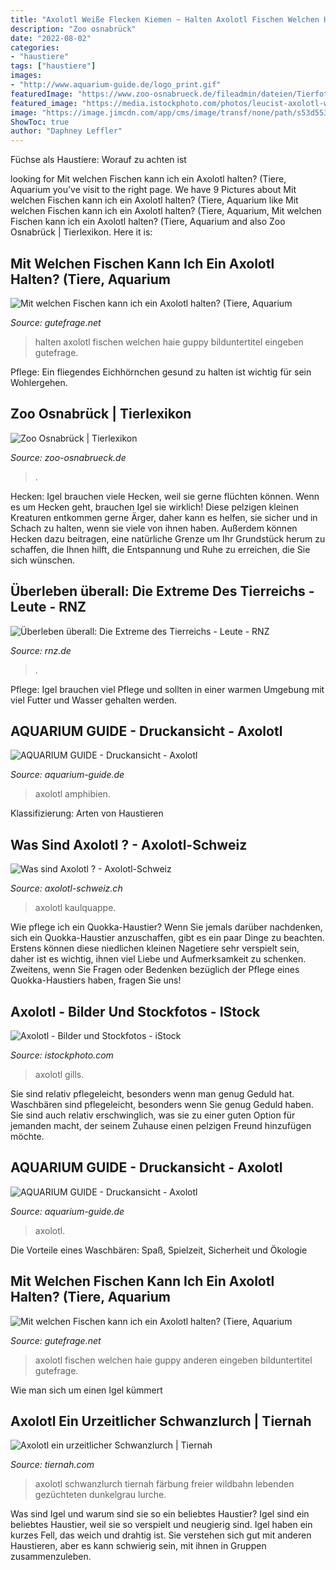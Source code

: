 ```yaml
---
title: "Axolotl Weiße Flecken Kiemen ~ Halten Axolotl Fischen Welchen Haie Guppy Bilduntertitel Eingeben Gutefrage"
description: "Zoo osnabrück"
date: "2022-08-02"
categories:
- "haustiere"
tags: ["haustiere"]
images:
- "http://www.aquarium-guide.de/logo_print.gif"
featuredImage: "https://www.zoo-osnabrueck.de/fileadmin/dateien/Tierfotos/Axolotl.jpg"
featured_image: "https://media.istockphoto.com/photos/leucist-axolotl-with-black-eyes-and-pink-external-gills-picture-id1200297729?k=6&amp;m=1200297729&amp;s=612x612&amp;w=0&amp;h=r7Zkpirz5KoIM_EOcr0gagHlj1ffHOlEnQioS4W27Ds="
image: "https://image.jimcdn.com/app/cms/image/transf/none/path/s53d553ff04268e89/image/id98e109ad6275b7e/version/1456488748/image.jpg"
ShowToc: true
author: "Daphney Leffler"
---
```



Füchse als Haustiere: Worauf zu achten ist

	

		
looking for Mit welchen Fischen kann ich ein Axolotl halten? (Tiere, Aquarium you've visit to the right page. We have 9 Pictures about Mit welchen Fischen kann ich ein Axolotl halten? (Tiere, Aquarium like Mit welchen Fischen kann ich ein Axolotl halten? (Tiere, Aquarium, Mit welchen Fischen kann ich ein Axolotl halten? (Tiere, Aquarium and also Zoo Osnabrück | Tierlexikon. Here it is:
		
    
## Mit Welchen Fischen Kann Ich Ein Axolotl Halten? (Tiere, Aquarium

<img loading=lazy src="https://images.gutefrage.net/media/fragen/bilder/mit-welchen-fischen-kann-ich-ein-axolotl-halten/0_big.jpg?v=1228512965000" onerror="this.onerror=null;this.src='https://tse2.mm.bing.net/th?id=OIP.OdUqzQQ8juKT4J8_ywvXOQHaF7&amp;pid=15.1';" alt="Mit welchen Fischen kann ich ein Axolotl halten? (Tiere, Aquarium">

_Source: gutefrage.net_

>halten axolotl fischen welchen haie guppy bilduntertitel eingeben gutefrage. 

	

Pflege: Ein fliegendes Eichhörnchen gesund zu halten ist wichtig für sein Wohlergehen.

    
## Zoo Osnabrück | Tierlexikon

<img loading=lazy src="https://www.zoo-osnabrueck.de/fileadmin/dateien/Tierfotos/Axolotl.jpg" onerror="this.onerror=null;this.src='https://tse2.mm.bing.net/th?id=OIP.9v9n930NlE8C81NathIpeQHaFE&amp;pid=15.1';" alt="Zoo Osnabrück | Tierlexikon">

_Source: zoo-osnabrueck.de_

>. 

	

Hecken: Igel brauchen viele Hecken, weil sie gerne flüchten können.
Wenn es um Hecken geht, brauchen Igel sie wirklich! Diese pelzigen kleinen Kreaturen entkommen gerne Ärger, daher kann es helfen, sie sicher und in Schach zu halten, wenn sie viele von ihnen haben. Außerdem können Hecken dazu beitragen, eine natürliche Grenze um Ihr Grundstück herum zu schaffen, die Ihnen hilft, die Entspannung und Ruhe zu erreichen, die Sie sich wünschen.

    
## Überleben überall: Die Extreme Des Tierreichs - Leute - RNZ

<img loading=lazy src="https://www.rnz.de/cms_media/module_img/152/76384_1_gallerydetail_der-axolotl-kann-ganze-gliedmassen-regenerieren-die-kiemen-traegt-er-aussen-foto-american-museum-for-natural-history.jpg" onerror="this.onerror=null;this.src='https://tse2.mm.bing.net/th?id=OIP.lmDCs7feRR-7Nj8S_vRXQwHaFD&amp;pid=15.1';" alt="Überleben überall: Die Extreme des Tierreichs - Leute - RNZ">

_Source: rnz.de_

>. 

	

Pflege: Igel brauchen viel Pflege und sollten in einer warmen Umgebung mit viel Futter und Wasser gehalten werden.

    
## AQUARIUM GUIDE - Druckansicht - Axolotl

<img loading=lazy src="http://www.aquarium-guide.de/logo_print.gif" onerror="this.onerror=null;this.src='https://tse1.mm.bing.net/th?id=OIP.JmQ-Tq3ZbbO-nw5mlvtt0AAAAA&amp;pid=15.1';" alt="AQUARIUM GUIDE - Druckansicht - Axolotl">

_Source: aquarium-guide.de_

>axolotl amphibien. 

	

Klassifizierung: Arten von Haustieren

    
## Was Sind Axolotl ? - Axolotl-Schweiz

<img loading=lazy src="https://image.jimcdn.com/app/cms/image/transf/none/path/s53d553ff04268e89/image/id98e109ad6275b7e/version/1456488748/image.jpg" onerror="this.onerror=null;this.src='https://tse1.mm.bing.net/th?id=OIP._fENHQ22daGan0_G2_nUGwHaCd&amp;pid=15.1';" alt="Was sind Axolotl ? - Axolotl-Schweiz">

_Source: axolotl-schweiz.ch_

>axolotl kaulquappe. 

	

Wie pflege ich ein Quokka-Haustier?
Wenn Sie jemals darüber nachdenken, sich ein Quokka-Haustier anzuschaffen, gibt es ein paar Dinge zu beachten. Erstens können diese niedlichen kleinen Nagetiere sehr verspielt sein, daher ist es wichtig, ihnen viel Liebe und Aufmerksamkeit zu schenken. Zweitens, wenn Sie Fragen oder Bedenken bezüglich der Pflege eines Quokka-Haustiers haben, fragen Sie uns!

    
## Axolotl - Bilder Und Stockfotos - IStock

<img loading=lazy src="https://media.istockphoto.com/photos/leucist-axolotl-with-black-eyes-and-pink-external-gills-picture-id1200297729?k=6&amp;m=1200297729&amp;s=612x612&amp;w=0&amp;h=r7Zkpirz5KoIM_EOcr0gagHlj1ffHOlEnQioS4W27Ds=" onerror="this.onerror=null;this.src='https://tse3.mm.bing.net/th?id=OIP.4mBK_IYcNEXAdVAfq8kvWwAAAA&amp;pid=15.1';" alt="Axolotl - Bilder und Stockfotos - iStock">

_Source: istockphoto.com_

>axolotl gills. 

	

Sie sind relativ pflegeleicht, besonders wenn man genug Geduld hat.
Waschbären sind pflegeleicht, besonders wenn Sie genug Geduld haben. Sie sind auch relativ erschwinglich, was sie zu einer guten Option für jemanden macht, der seinem Zuhause einen pelzigen Freund hinzufügen möchte.

    
## AQUARIUM GUIDE - Druckansicht - Axolotl

<img loading=lazy src="https://www.aquarium-guide.de/bt_drucken.gif" onerror="this.onerror=null;this.src='https://tse1.mm.bing.net/th?id=OIP.ljFnEm45uk2nAhq3oBeefwAAAA&amp;pid=15.1';" alt="AQUARIUM GUIDE - Druckansicht - Axolotl">

_Source: aquarium-guide.de_

>axolotl. 

	

Die Vorteile eines Waschbären: Spaß, Spielzeit, Sicherheit und Ökologie

    
## Mit Welchen Fischen Kann Ich Ein Axolotl Halten? (Tiere, Aquarium

<img loading=lazy src="https://images.gutefrage.net/media/fragen/bilder/mit-welchen-fischen-kann-ich-ein-axolotl-halten/0_original.jpg?v=1228512965000" onerror="this.onerror=null;this.src='https://tse2.mm.bing.net/th?id=OIP.P7V9fPjWE2k0CxPphc-0lwHaF7&amp;pid=15.1';" alt="Mit welchen Fischen kann ich ein Axolotl halten? (Tiere, Aquarium">

_Source: gutefrage.net_

>axolotl fischen welchen haie guppy anderen eingeben bilduntertitel gutefrage. 

	

Wie man sich um einen Igel kümmert

    
## Axolotl Ein Urzeitlicher Schwanzlurch | Tiernah

<img loading=lazy src="https://i2.wp.com/tiernah.com/wordpress/wp-content/uploads/2017/02/Mexikanischer-Schwanzlurch.jpg?resize=400%2C265" onerror="this.onerror=null;this.src='https://tse2.mm.bing.net/th?id=OIP.bK1kte59yo94fwcdR7bx0gAAAA&amp;pid=15.1';" alt="Axolotl ein urzeitlicher Schwanzlurch | Tiernah">

_Source: tiernah.com_

>axolotl schwanzlurch tiernah färbung freier wildbahn lebenden gezüchteten dunkelgrau lurche. 

	

Was sind Igel und warum sind sie so ein beliebtes Haustier?
Igel sind ein beliebtes Haustier, weil sie so verspielt und neugierig sind. Igel haben ein kurzes Fell, das weich und drahtig ist. Sie verstehen sich gut mit anderen Haustieren, aber es kann schwierig sein, mit ihnen in Gruppen zusammenzuleben.

